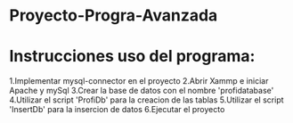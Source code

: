 # Proyecto-Progra-Avanzada

# Instrucciones uso del programa:

1.Implementar mysql-connector en el proyecto
2.Abrir Xammp e iniciar Apache y mySql
3.Crear la base de datos con el nombre 'profidatabase'
4.Utilizar el script 'ProfiDb' para la creacion de las tablas
5.Utilizar el script 'InsertDb' para la insercion de datos
6.Ejecutar el proyecto
